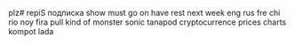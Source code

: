 plz# repiS
подписка
show must go on
have
rest
next week
eng
rus
fre
chi
rio
noy
fira pull
kind of monster
sonic
tanapod
cryptocurrence prices
charts
kompot
lada
